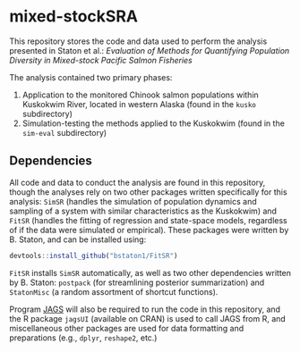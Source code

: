 # mixed-stockSRA

This repository stores the code and data used to perform the analysis presented in Staton et al.: _Evaluation of Methods for Quantifying Population Diversity in Mixed-stock Pacific Salmon Fisheries_

The analysis contained two primary phases: 

1. Application to the monitored Chinook salmon populations within Kuskokwim River, located in western Alaska (found in the `kusko` subdirectory)
2. Simulation-testing the methods applied to the Kuskokwim (found in the `sim-eval` subdirectory)

## Dependencies

All code and data to conduct the analysis are found in this repository, though the analyses rely on two other packages written specifically for this analysis: `SimSR` (handles the simulation of population dynamics and sampling of a system with similar characteristics as the Kuskokwim) and `FitSR` (handles the fitting of regression and state-space models, regardless of if the data were simulated or empirical). These packages were written by B. Staton, and can be installed using:

```R
devtools::install_github("bstaton1/FitSR")
```

`FitSR` installs `SimSR` automatically, as well as two other dependencies written by B. Staton: `postpack` (for streamlining posterior summarization) and `StatonMisc` (a random assortment of shortcut functions).

Program [JAGS](<http://mcmc-jags.sourceforge.net/>) will also be required to run the code in this repository, and the R package `jagsUI` (available on CRAN) is used to call JAGS from R, and miscellaneous other packages are used for data formatting and preparations (e.g., `dplyr`, `reshape2`, etc.)

